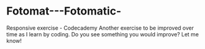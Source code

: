 # Fotomat---Fotomatic-
Responsive exercise - Codecademy
Another exercise to be improved over time as I learn by coding.
Do you see something you would improve? Let me know!  
